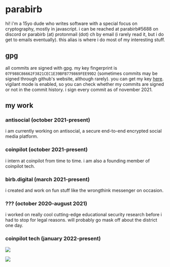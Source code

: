# parabirb
hi! i'm a 15yo dude who writes software with a special focus on cryptography, mostly in javascript. i can be reached at parabirb#5688 on discord or parabirb (at) protonmail (dot) ch by email (i rarely read it, but i do get to emails eventually). this alias is where i do most of my interesting stuff.

## gpg
all commits are signed with gpg. my key fingerprint is `07F988C86662F3821CEC1E39BFB779869FEE99D2` (sometimes commits may be signed through github's website, although rarely). you can get my key [here](https://keys.openpgp.org/vks/v1/by-fingerprint/07F988C86662F3821CEC1E39BFB779869FEE99D2). vigilant mode is enabled, so you can check whether my commits are signed or not in the commit history. i sign every commit as of november 2021.

## my work
### antisocial (october 2021-present)
i am currently working on antisocial, a secure end-to-end encrypted social media platform.
### coinpilot (october 2021-present)
i intern at coinpilot from time to time. i am also a founding member of coinpilot tech.
### birb.digital (march 2021-present)
i created and work on fun stuff like the wrongthink messenger on occasion.
### ??? (october 2020-august 2021)
i worked on really cool cutting-edge educational security research before i had to stop for legal reasons. will probably go mask off about the district one day.
### coinpilot tech (january 2022-present)
![](https://i.ytimg.com/vi/pY27fym_RfI/hqdefault.jpg)

![](https://discord.c99.nl/widget/theme-1/884967775066550313.png)
